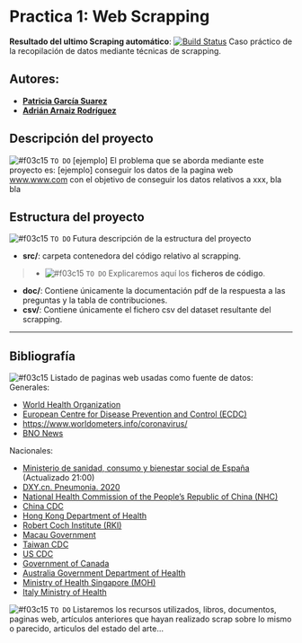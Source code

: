 # Practica 1: Web Scrapping  

**Resultado del ultimo Scraping automático**: [![Build Status](https://travis-ci.org/AdrianArnaiz/scrap_uoc.svg?branch=master)](https://travis-ci.org/AdrianArnaiz/scrap_uoc)
Caso práctico de la recopilación de datos mediante técnicas de scrapping.


## Autores:
* [**Patricia García Suarez**](mailto:pgarcia054@uoc.edu)
* [**Adrián Arnaiz Rodríguez**](mailto:aarnaizr@uoc.edu) 

## Descripción del proyecto
![#f03c15](https://placehold.it/15/f03c15/000000?text=+) `TO DO` [ejemplo] El problema que se aborda mediante este proyecto es: [ejemplo] conseguir los datos de la pagina web www.www.com con el objetivo de conseguir los datos relativos a xxx, bla bla

## Estructura del proyecto
![#f03c15](https://placehold.it/15/f03c15/000000?text=+) `TO DO` Futura descripción de la estructura del proyecto
* **src/**: carpeta contenedora del código relativo al scrapping.
 > * ![#f03c15](https://placehold.it/15/f03c15/000000?text=+) `TO DO` Explicaremos aquí los **ficheros de código**.
* **doc/**: Contiene únicamente la documentación pdf de la respuesta a las preguntas y la tabla de contribuciones.
* **csv/**: Contiene únicamente el fichero csv del dataset resultante del scrapping.

*************
## Bibliografía 
![#f03c15](https://placehold.it/15/f03c15/000000?text=+) Listado de paginas web usadas como fuente de datos:  
Generales:  
* [World Health Organization](https://www.who.int/)
* [European Centre for Disease Prevention and Control (ECDC)](https://www.ecdc.europa.eu/en/geographical-distribution-2019-ncov-cases)
* https://www.worldometers.info/coronavirus/
* [BNO News](https://bnonews.com/index.php/2020/02/the-latest-coronavirus-cases/)  

Nacionales:  
* [Ministerio de sanidad, consumo y bienestar social de España](https://www.mscbs.gob.es/profesionales/saludPublica/ccayes/alertasActual/nCov-China/situacionActual.htm) (Actualizado 21:00)
* [DXY.cn. Pneumonia. 2020](http://3g.dxy.cn/newh5/view/pneumonia)
* [National Health Commission of the People’s Republic of China (NHC)](http://www.nhc.gov.cn/xcs/yqtb/list_gzbd.shtml)
* [China CDC](http://weekly.chinacdc.cn/news/TrackingtheEpidemic.htm)
* [Hong Kong Department of Health](https://www.chp.gov.hk/en/features/102465.html)
* [Robert Coch Institute (RKI)](https://www.rki.de/DE/Content/InfAZ/N/Neuartiges_Coronavirus/Fallzahlen.html)
* [Macau Government](https://www.ssm.gov.mo/portal/)
* [Taiwan CDC](https://sites.google.com/cdc.gov.tw/2019ncov/taiwan?authuser=0)
* [US CDC](https://www.cdc.gov/coronavirus/2019-ncov/index.html)
* [Government of Canada](https://www.canada.ca/en/public-health/services/diseases/coronavirus.html)
* [Australia Government Department of Health](https://www.health.gov.au/news/coronavirus-update-at-a-glance)
* [Ministry of Health Singapore (MOH)](https://www.moh.gov.sg/covid-19)
* [Italy Ministry of Health](http://www.salute.gov.it/nuovocoronavirus)

![#f03c15](https://placehold.it/15/f03c15/000000?text=+) `TO DO` Listaremos los recursos utilizados, libros, documentos, paginas web, artículos anteriores que hayan realizado scrap sobre lo mismo o parecido, articulos del estado del arte...
